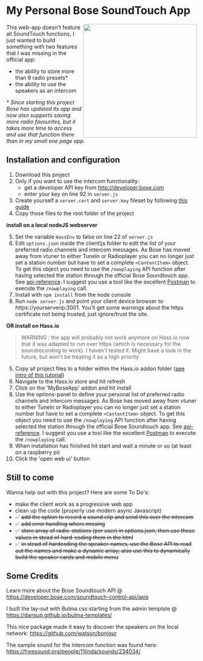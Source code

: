 # My Personal Bose SoundTouch App


<img width="300px" align="right" src="https://github.com/kdw2060/bose-soundtouch-alt-interface/raw/master/screenshots/myAppMobileView.png"/>

This web-app doesn't feature all SoundTouch functions, I just wanted to build something with two features that I was missing in the official app: 
- the ability to store more than 6 radio presets* 
- the ability to use the speakers as an intercom

_* Since starting this project Bose has updated its app and now also supports saving more radio favourites, but it takes more time to access and use that function there than in my small one page app._


## Installation and configuration

1. Download this project
2. Only if you want to use the intercom functionality: 
    - get a developer API key from http://developer.bose.com
    - enter your key on line 92 in `server.js`
3. Create yourself a `server.cert` and `server.key` fileset by following [this guide](https://flaviocopes.com/express-https-self-signed-certificate/)
4. Copy those files to the root folder of the project
    
**install on a local nodeJS webserver**

5. Set the variable `HassEnv` to false on line 22 of `server.js`
6. Edit `options.json` inside the client\js folder to edit the list of your preferred radio channels and intercom messages. As Bose has moved away from vtuner to either TuneIn or Radioplayer you can no longer just set a station number but have to set a complete `<ContentItem>` object. To get this object you need to use the `/nowplaying` API function after having selected the station through the official Bose Soundtouch app. See [api-reference](https://developer.bose.com/guides/bose-soundtouch-api/bose-soundtouch-api-reference). I suggest you use a tool like the excellent [Postman](https://www.getpostman.com/) to execute the ``/nowplaying`` call.
7. Install with `npm install` from the node console
8. Run `node server.js` and point your client device browser to *https*://yourserverip:3001. You'll get some warnings about the https certificate not being trusted, just ignore/trust the site.

**OR install on Hass.io**

> WARNING : the app will probably not work anymore on Hass.io now that it was adapted to run over https (which is necessary for the soundrecording to work). I haven't tested it. Might have a look in the future, but won't be treating it as a high priority

5. Copy all project files to a folder within the Hass.io addon folder ([see intro of this tutorial](https://home-assistant.io/developers/hassio/addon_tutorial/))
6. Navigate to the Hass.io store and hit refresh
7. Click on the 'MyBoseApp' addon and hit install
8. Use the options-panel to define your personal list of preferred radio channels and intercom messages. As Bose has moved away from vtuner to either TuneIn or Radioplayer you can no longer just set a station number but have to set a complete `<ContentItem>` object. To get this object you need to use the `/nowplaying` API function after having selected the station through the official Bose Soundtouch app. See [api-reference](https://developer.bose.com/guides/bose-soundtouch-api/bose-soundtouch-api-reference). I suggest you use a tool like the excellent [Postman](https://www.getpostman.com/) to execute the ``/nowplaying`` call.
9. When installation has finished hit start and wait a minute or so (at least on a raspberry pi)
10. Click the 'open web ui' button

## Still to come

Wanna help out with this project? Here are some To Do's:

- make the client work as a progressive web app
- clean up the code (properly use modern async Javascript)
- :white_check_mark: ~~add the option to record a sound clip and send this over the intercom~~
- :white_check_mark: ~~add error handling where missing~~
- :white_check_mark: ~~store array of radio-stations (per user) in options.json, then use these values in stead of hard-coding them in the html~~
- :white_check_mark: ~~in stead of hardcoding the speaker-names, use the Bose API to read out the names and make a dynamic array; also use this to dynamically build the speaker cards and mobile menu~~


## Some Credits

Learn more about the Bose Soundtouch API @ https://developer.bose.com/soundtouch-control-api/apis

I built the lay-out with Bulma css starting from the admin template @ https://dansup.github.io/bulma-templates/

This nice package made it easy to discover the speakers on the local network: https://github.com/watson/bonjour

The sample sound for the intercom function was found here: https://freesound.org/people/11linda/sounds/234034/
